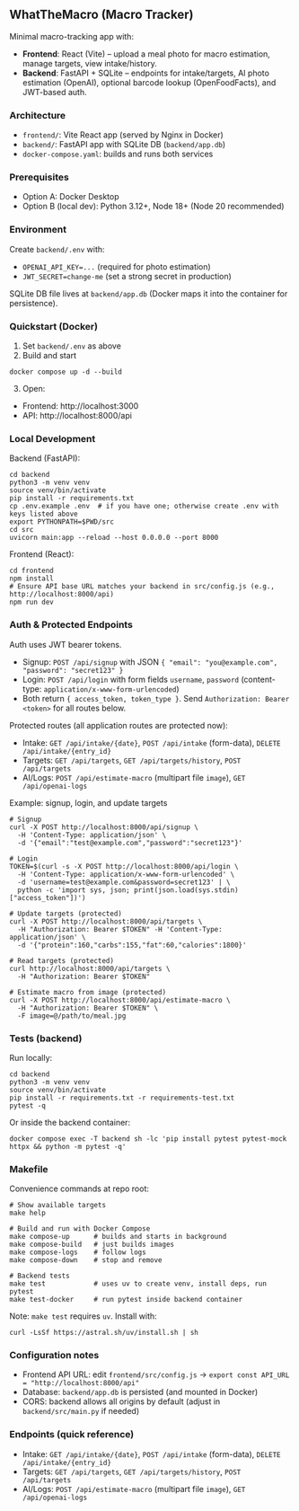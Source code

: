 ## WhatTheMacro (Macro Tracker)

Minimal macro-tracking app with:
- **Frontend**: React (Vite) – upload a meal photo for macro estimation, manage targets, view intake/history.
- **Backend**: FastAPI + SQLite – endpoints for intake/targets, AI photo estimation (OpenAI), optional barcode lookup (OpenFoodFacts), and JWT-based auth.

### Architecture
- `frontend/`: Vite React app (served by Nginx in Docker)
- `backend/`: FastAPI app with SQLite DB (`backend/app.db`)
- `docker-compose.yaml`: builds and runs both services

### Prerequisites
- Option A: Docker Desktop
- Option B (local dev): Python 3.12+, Node 18+ (Node 20 recommended)

### Environment
Create `backend/.env` with:
- `OPENAI_API_KEY=...` (required for photo estimation)
- `JWT_SECRET=change-me` (set a strong secret in production)

SQLite DB file lives at `backend/app.db` (Docker maps it into the container for persistence).

### Quickstart (Docker)
1) Set `backend/.env` as above
2) Build and start
```
docker compose up -d --build
```
3) Open:
- Frontend: http://localhost:3000
- API: http://localhost:8000/api

### Local Development
Backend (FastAPI):
```
cd backend
python3 -m venv venv
source venv/bin/activate
pip install -r requirements.txt
cp .env.example .env  # if you have one; otherwise create .env with keys listed above
export PYTHONPATH=$PWD/src
cd src
uvicorn main:app --reload --host 0.0.0.0 --port 8000
```

Frontend (React):
```
cd frontend
npm install
# Ensure API base URL matches your backend in src/config.js (e.g., http://localhost:8000/api)
npm run dev
```

### Auth & Protected Endpoints
Auth uses JWT bearer tokens.
- Signup: `POST /api/signup` with JSON `{ "email": "you@example.com", "password": "secret123" }`
- Login: `POST /api/login` with form fields `username`, `password` (content-type: `application/x-www-form-urlencoded`)
- Both return `{ access_token, token_type }`. Send `Authorization: Bearer <token>` for all routes below.

Protected routes (all application routes are protected now):
- Intake: `GET /api/intake/{date}`, `POST /api/intake` (form-data), `DELETE /api/intake/{entry_id}`
- Targets: `GET /api/targets`, `GET /api/targets/history`, `POST /api/targets`
- AI/Logs: `POST /api/estimate-macro` (multipart file `image`), `GET /api/openai-logs`

Example: signup, login, and update targets
```
# Signup
curl -X POST http://localhost:8000/api/signup \
  -H 'Content-Type: application/json' \
  -d '{"email":"test@example.com","password":"secret123"}'

# Login
TOKEN=$(curl -s -X POST http://localhost:8000/api/login \
  -H 'Content-Type: application/x-www-form-urlencoded' \
  -d 'username=test@example.com&password=secret123' | \
  python -c 'import sys, json; print(json.load(sys.stdin)["access_token"])')

# Update targets (protected)
curl -X POST http://localhost:8000/api/targets \
  -H "Authorization: Bearer $TOKEN" -H 'Content-Type: application/json' \
  -d '{"protein":160,"carbs":155,"fat":60,"calories":1800}'

# Read targets (protected)
curl http://localhost:8000/api/targets \
  -H "Authorization: Bearer $TOKEN"

# Estimate macro from image (protected)
curl -X POST http://localhost:8000/api/estimate-macro \
  -H "Authorization: Bearer $TOKEN" \
  -F image=@/path/to/meal.jpg
```

### Tests (backend)
Run locally:
```
cd backend
python3 -m venv venv
source venv/bin/activate
pip install -r requirements.txt -r requirements-test.txt
pytest -q
```

Or inside the backend container:
```
docker compose exec -T backend sh -lc 'pip install pytest pytest-mock httpx && python -m pytest -q'
```

### Makefile
Convenience commands at repo root:
```
# Show available targets
make help

# Build and run with Docker Compose
make compose-up      # builds and starts in background
make compose-build   # just builds images
make compose-logs    # follow logs
make compose-down    # stop and remove

# Backend tests
make test            # uses uv to create venv, install deps, run pytest
make test-docker     # run pytest inside backend container
```

Note: `make test` requires `uv`. Install with:
```
curl -LsSf https://astral.sh/uv/install.sh | sh
```

### Configuration notes
- Frontend API URL: edit `frontend/src/config.js` → `export const API_URL = "http://localhost:8000/api"`
- Database: `backend/app.db` is persisted (and mounted in Docker)
- CORS: backend allows all origins by default (adjust in `backend/src/main.py` if needed)

### Endpoints (quick reference)
- Intake: `GET /api/intake/{date}`, `POST /api/intake` (form-data), `DELETE /api/intake/{entry_id}`
- Targets: `GET /api/targets`, `GET /api/targets/history`, `POST /api/targets`
- AI/Logs: `POST /api/estimate-macro` (multipart file `image`), `GET /api/openai-logs`

